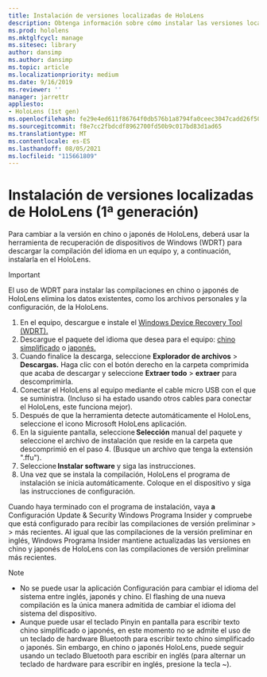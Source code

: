 ```yaml
---
title: Instalación de versiones localizadas de HoloLens
description: Obtenga información sobre cómo instalar las versiones localizadas de HoloLens (1.ª generación), incluidas las versiones china y japonesa.
ms.prod: hololens
ms.mktglfcycl: manage
ms.sitesec: library
author: dansimp
ms.author: dansimp
ms.topic: article
ms.localizationpriority: medium
ms.date: 9/16/2019
ms.reviewer: ''
manager: jarrettr
appliesto:
- HoloLens (1st gen)
ms.openlocfilehash: fe29e4ed611f86764f0db576b1a8794fa0ceec3047cadd26f502209faadea8b0
ms.sourcegitcommit: f8e7cc2fbdcdf8962700fd50b9c017bd83d1ad65
ms.translationtype: MT
ms.contentlocale: es-ES
ms.lasthandoff: 08/05/2021
ms.locfileid: "115661809"
---
```

# <a name="install-localized-versions-of-hololens-1st-gen"></a>Instalación de versiones localizadas de HoloLens (1ª generación)

Para cambiar a la versión en chino o japonés de HoloLens, deberá usar la herramienta de recuperación de dispositivos de Windows (WDRT) para descargar la compilación del idioma en un equipo y, a continuación, instalarla en el HoloLens.

> [!IMPORTANT]
> El uso de WDRT para instalar las compilaciones en chino o japonés de HoloLens elimina los datos existentes, como los archivos personales y la configuración, de la HoloLens. 

1. En el equipo, descargue e instale el [Windows Device Recovery Tool (WDRT).](https://support.microsoft.com/help/12379)
1. Descargue el paquete del idioma que desea para el equipo: [chino simplificado](https://aka.ms/hololensdownload-ch) o [japonés.](https://aka.ms/hololensdownload-jp)
1. Cuando finalice la descarga, seleccione **Explorador de archivos**  >  **Descargas.** Haga clic con el botón derecho en la carpeta comprimida que acaba de descargar y seleccione **Extraer todo**  >  **extraer** para descomprimirla.
1. Conectar el HoloLens al equipo mediante el cable micro USB con el que se suministra. (Incluso si ha estado usando otros cables para conectar el HoloLens, este funciona mejor).
1. Después de que la herramienta detecte automáticamente el HoloLens, seleccione el icono Microsoft HoloLens aplicación.
1. En la siguiente pantalla, seleccione **Selección** manual del paquete y seleccione el archivo de instalación que reside en la carpeta que   descomprimió en el paso 4. (Busque un archivo que tenga la extensión ".ffu"). 
1. Seleccione **Instalar software** y siga las instrucciones. 
1. Una vez que se instala la compilación, HoloLens el programa de instalación se inicia automáticamente. Coloque en el dispositivo y siga las instrucciones de configuración. 

Cuando haya terminado con el programa de instalación, vaya **a** Configuración Update & Security Windows Programa Insider y compruebe que está configurado para recibir las compilaciones de versión preliminar  >    >  más recientes. Al igual que las compilaciones de la versión preliminar en inglés, Windows Programa Insider mantiene actualizadas las versiones en chino y japonés de HoloLens con las compilaciones de versión preliminar más recientes.

> [!NOTE]
>  
> - No se puede usar la aplicación Configuración para cambiar el idioma del sistema entre inglés, japonés y chino. El flashing de una nueva compilación es la única manera admitida de cambiar el idioma del sistema del dispositivo.
> - Aunque puede usar el teclado Pinyin en pantalla para escribir texto chino simplificado o japonés, en este momento no se admite el uso de un teclado de hardware Bluetooth para escribir texto chino simplificado o japonés.  Sin embargo, en chino o japonés HoloLens, puede seguir usando un teclado Bluetooth para escribir en inglés (para alternar un teclado de hardware para escribir en inglés, presione la tecla ~).
